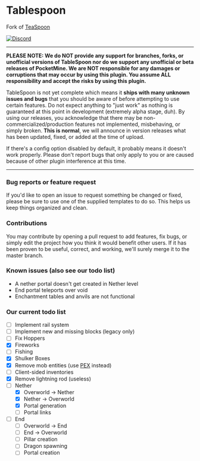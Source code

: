 # Tablespoon
Fork of [TeaSpoon](https://github.com/CortexPE/TeaSpoon)

[![Discord](https://img.shields.io/discord/773833936942006283.svg?style=flat-square&label=discord&colorB=7289da)](https://discord.xenoservers.net)

***
**PLEASE NOTE: We do NOT provide any support for branches, forks, or unofficial versions of TableSpoon nor do we support any unofficial or beta releases of PocketMine. We are NOT responsible for any damages or corruptions that may occur by using this plugin. You assume ALL responsibility and accept the risks by using this plugin.**


TableSpoon is not yet complete which means it **ships with many unknown issues and bugs** that you should be aware of before attempting to use certain features. Do not expect anything to "just work" as nothing is guaranteed at this point in development (extremely alpha stage, duh). By using our releases, you acknowledge that there may be non-commercialized/production features not implemented, misbehaving, or simply broken. **This is normal**, we will announce in version releases what has been updated, fixed, or added at the time of upload.


If there's a config option disabled by default, it probably means it doesn't work properly. Please don't report bugs that only apply to you or are caused because of other plugin interference at this time.
***

### Bug reports or feature request
If you'd like to open an issue to request something be changed or fixed, please be sure to use one of the supplied templates to do so. This helps us keep things organized and clean.

### Contributions
You may contribute by opening a pull request to add features, fix bugs, or simply edit the project how you think it would benefit other users. If it has been proven to be useful, correct, and working, we'll surely merge it to the master branch.

### Known issues (also see our todo list)
* A nether portal doesn't get created in Nether level
* End portal teleports over void
* Enchantment tables and anvils are not functional

### Our current todo list
- [ ] Implement rail system
- [ ] Implement new and missing blocks (legacy only)
- [ ] Fix Hoppers
- [X] Fireworks
- [ ] Fishing
- [X] Shulker Boxes
- [X] Remove mob entities (use [PEX](https://github.com/RevivalPMMP/PureEntitiesX) instead)
- [ ] Client-sided inventories
- [X] Remove lightning rod (useless)
- [ ] Nether
    - [X] Overworld → Nether
    - [X] Nether → Overworld
    - [X] Portal generation
    - [ ] Portal links
- [ ] End
    - [ ] Overworld → End
    - [ ] End → Overworld
    - [ ] Pillar creation
    - [ ] Dragon spawning
    - [ ] Portal creation
